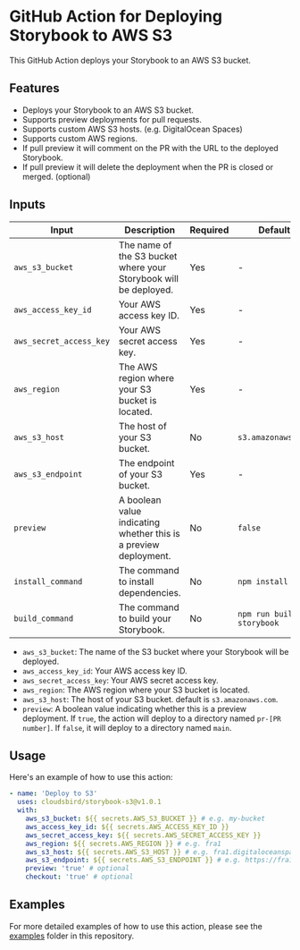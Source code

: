 # GitHub Action for Deploying Storybook to AWS S3

This GitHub Action deploys your Storybook to an AWS S3 bucket.

## Features

- Deploys your Storybook to an AWS S3 bucket.
- Supports preview deployments for pull requests.
- Supports custom AWS S3 hosts. (e.g. DigitalOcean Spaces)
- Supports custom AWS regions.
- If pull preview it will comment on the PR with the URL to the deployed Storybook.
- If pull preview it will delete the deployment when the PR is closed or merged. (optional)

## Inputs

| Input  | Description | Required | Default |
| ------ | ----------- | -------- | ------- |
| `aws_s3_bucket` | The name of the S3 bucket where your Storybook will be deployed. | Yes | - |
| `aws_access_key_id` | Your AWS access key ID. | Yes | - |
| `aws_secret_access_key` | Your AWS secret access key. | Yes | - |
| `aws_region` | The AWS region where your S3 bucket is located. | Yes | - |
| `aws_s3_host` | The host of your S3 bucket. | No | `s3.amazonaws.com` |
| `aws_s3_endpoint` | The endpoint of your S3 bucket. | Yes | - |
| `preview` | A boolean value indicating whether this is a preview deployment. | No | `false` |
| `install_command` | The command to install dependencies. | No | `npm install` |
| `build_command` | The command to build your Storybook. | No | `npm run build-storybook` |

- `aws_s3_bucket`: The name of the S3 bucket where your Storybook will be deployed.
- `aws_access_key_id`: Your AWS access key ID.
- `aws_secret_access_key`: Your AWS secret access key.
- `aws_region`: The AWS region where your S3 bucket is located.
- `aws_s3_host`: The host of your S3 bucket. default is `s3.amazonaws.com`.
- `preview`: A boolean value indicating whether this is a preview deployment. If `true`, the action will deploy to a directory named `pr-[PR number]`. If `false`, it will deploy to a directory named `main`.

## Usage

Here's an example of how to use this action:

```yaml
- name: 'Deploy to S3'
  uses: cloudsbird/storybook-s3@v1.0.1
  with:
    aws_s3_bucket: ${{ secrets.AWS_S3_BUCKET }} # e.g. my-bucket
    aws_access_key_id: ${{ secrets.AWS_ACCESS_KEY_ID }}
    aws_secret_access_key: ${{ secrets.AWS_SECRET_ACCESS_KEY }}
    aws_region: ${{ secrets.AWS_REGION }} # e.g. fra1
    aws_s3_host: ${{ secrets.AWS_S3_HOST }} # e.g. fra1.digitaloceanspaces.com
    aws_s3_endpoint: ${{ secrets.AWS_S3_ENDPOINT }} # e.g. https://fra1.digitaloceanspaces.com
    preview: 'true' # optional
    checkout: 'true' # optional

```

## Examples

For more detailed examples of how to use this action, please see the [examples](./examples) folder in this repository.
